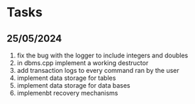 # Tasks

## 25/05/2024
1. fix the bug with the logger to include integers and doubles
2. in dbms.cpp implement a working destructor
3. add transaction logs to every command ran by the user
4. implement data storage for tables
5. implement data storage for data bases
6. implemenbt recovery mechanisms
